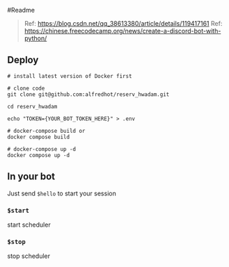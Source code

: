#Readme
> Ref: https://blog.csdn.net/qq_38613380/article/details/119417161
> Ref: https://chinese.freecodecamp.org/news/create-a-discord-bot-with-python/


## Deploy
```shell
# install latest version of Docker first

# clone code
git clone git@github.com:alfredhot/reserv_hwadam.git

cd reserv_hwadam

echo "TOKEN={YOUR_BOT_TOKEN_HERE}" > .env

# docker-compose build or
docker compose build

# docker-compose up -d
docker compose up -d

``` 

## In your bot
Just send `$hello` to start your session

### `$start`
start scheduler

### `$stop`
stop scheduler